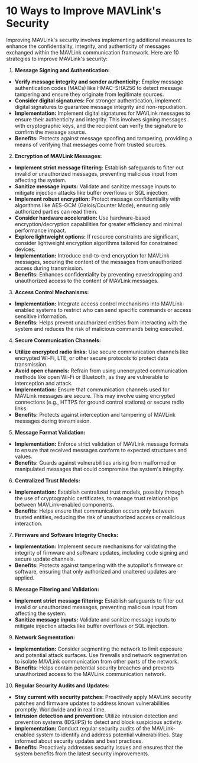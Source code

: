 # 10 Ways to Improve MAVLink's Security

Improving MAVLink's security involves implementing additional measures to enhance the confidentiality, integrity, and authenticity of messages exchanged within the MAVLink communication framework. Here are 10 strategies to improve MAVLink's security:

1. **Message Signing and Authentication:**

-   **Verify message integrity and sender authenticity:** Employ message authentication codes (MACs) like HMAC-SHA256 to detect message tampering and ensure they originate from legitimate sources.
-   **Consider digital signatures:** For stronger authentication, implement digital signatures to guarantee message integrity and non-repudiation.
- **Implementation:** Implement digital signatures for MAVLink messages to ensure their authenticity and integrity. This involves signing messages with cryptographic keys, and the recipient can verify the signature to confirm the message source.
- **Benefits:** Protects against message spoofing and tampering, providing a means of verifying that messages come from trusted sources.

2. **Encryption of MAVLink Messages:**

-   **Implement strict message filtering:** Establish safeguards to filter out invalid or unauthorized messages, preventing malicious input from affecting the system.
-   **Sanitize message inputs:** Validate and sanitize message inputs to mitigate injection attacks like buffer overflows or SQL injection.
-   **Implement robust encryption:** Protect message confidentiality with algorithms like AES-GCM (Galois/Counter Mode), ensuring only authorized parties can read them.
-   **Consider hardware acceleration:** Use hardware-based encryption/decryption capabilities for greater efficiency and minimal performance impact.
-   **Explore lightweight options:** If resource constraints are significant, consider lightweight encryption algorithms tailored for constrained devices.
- **Implementation:** Introduce end-to-end encryption for MAVLink messages, securing the content of the messages from unauthorized access during transmission.
- **Benefits:** Enhances confidentiality by preventing eavesdropping and unauthorized access to the content of MAVLink messages.

3. **Access Control Mechanisms:**

- **Implementation:** Integrate access control mechanisms into MAVLink-enabled systems to restrict who can send specific commands or access sensitive information.
- **Benefits:** Helps prevent unauthorized entities from interacting with the system and reduces the risk of malicious commands being executed.

4. **Secure Communication Channels:**

-   **Utilize encrypted radio links:** Use secure communication channels like encrypted Wi-Fi, LTE, or other secure protocols to protect data transmission.
-   **Avoid open channels:** Refrain from using unencrypted communication methods like open Wi-Fi or Bluetooth, as they are vulnerable to interception and attack.
- **Implementation:** Ensure that communication channels used for MAVLink messages are secure. This may involve using encrypted connections (e.g., HTTPS for ground control stations) or secure radio links.
- **Benefits:** Protects against interception and tampering of MAVLink messages during transmission.

5. **Message Format Validation:**

- **Implementation:** Enforce strict validation of MAVLink message formats to ensure that received messages conform to expected structures and values.
- **Benefits:** Guards against vulnerabilities arising from malformed or manipulated messages that could compromise the system's integrity.

6. **Centralized Trust Models:**

- **Implementation:** Establish centralized trust models, possibly through the use of cryptographic certificates, to manage trust relationships between MAVLink-enabled components.
- **Benefits:** Helps ensure that communication occurs only between trusted entities, reducing the risk of unauthorized access or malicious interaction.

7. **Firmware and Software Integrity Checks:**

- **Implementation:** Implement secure mechanisms for validating the integrity of firmware and software updates, including code signing and secure update channels.
- **Benefits:** Protects against tampering with the autopilot's firmware or software, ensuring that only authorized and unaltered updates are applied.

8.  **Message Filtering and Validation:**
    
-   **Implement strict message filtering:** Establish safeguards to filter out invalid or unauthorized messages, preventing malicious input from affecting the system.
-   **Sanitize message inputs:** Validate and sanitize message inputs to mitigate injection attacks like buffer overflows or SQL injection.

9. **Network Segmentation:**

- **Implementation:** Consider segmenting the network to limit exposure and potential attack surfaces. Use firewalls and network segmentation to isolate MAVLink communication from other parts of the network.
-  **Benefits:** Helps contain potential security breaches and prevents unauthorized access to the MAVLink communication network.

10. **Regular Security Audits and Updates:**

-   **Stay current with security patches:** Proactively apply MAVLink security patches and firmware updates to address known vulnerabilities promptly. Worldwide and in real time.
-   **Intrusion detection and prevention:** Utilize intrusion detection and prevention systems (IDS/IPS) to detect and block suspicious activity.
- **Implementation:** Conduct regular security audits of the MAVLink-enabled system to identify and address potential vulnerabilities. Stay informed about security updates and best practices.
- **Benefits:** Proactively addresses security issues and ensures that the system benefits from the latest security improvements.